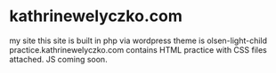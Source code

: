# kathrinewelyczko.com
my site
this site is built in php via wordpress
theme is olsen-light-child
practice.kathrinewelyczko.com contains HTML practice with CSS files attached. JS coming soon.

